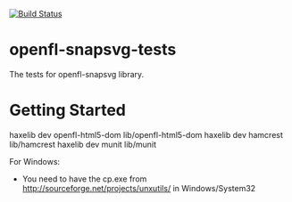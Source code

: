 [![Build Status](https://travis-ci.org/ngrebenshikov/openfl-snapsvg-tests.svg?branch=master)](https://travis-ci.org/ngrebenshikov/openfl-snapsvg-tests)

openfl-snapsvg-tests
====================

The tests for openfl-snapsvg library.


Getting Started
===============

haxelib dev openfl-html5-dom lib/openfl-html5-dom
haxelib dev hamcrest lib/hamcrest
haxelib dev munit lib/munit

For Windows:
- You need to have the cp.exe from http://sourceforge.net/projects/unxutils/ in Windows/System32